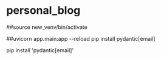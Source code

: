 # personal_blog
##source new_venv/bin/activate

##uvicorn app.main:app --reload
pip install pydantic[email]

pip install 'pydantic[email]'